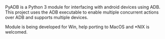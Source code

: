 PyADB is a Python 3 module for interfacing with android devices using ADB. This project uses the ADB executable to enable multiple concurrent actions over ADB and supports multiple devices. 

Module is being developed for Win, help porting to MacOS and *NIX is welcomed.